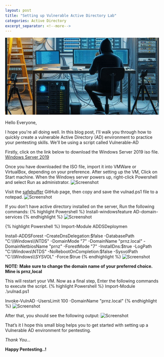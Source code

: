 ```yaml
---
layout: post
title: "Setting up Vulnerable Active Directory Lab"
categories: Active Directory
excerpt_separator: <!--more-->
---
```


![cover pic](/images/blog10/coverpic.jpg)

Hello Everyone,

I hope you're all doing well. In this blog post, I'll walk you through how to quickly create a vulnerable Active Directory (AD) environment to practice your pentesting skills. We'll be using a script called Vulnerable-AD
<!--more-->

Firstly, click on the link below to download the Windows Server 2019 iso file.
[Windows Server 2019](https://www.microsoft.com/en-in/evalcenter/download-windows-server-2019)

Once you have downloaded the ISO file, import it into VMWare or VirtualBox, depending on your preference. After setting up the VM, Click on Start machine.
When the Windows server powers up, right-click Powershell and select Run as administrator.
![Screenshot](/images/blog10/1.jpg)

Visit the [safebuffer](https://github.com/safebuffer/vulnerable-AD) GitHub page, then copy and save the vulnad.ps1 file to a notepad.
![Screenshot](/images/blog10/2.jpg)

If you don’t have active directory installed on the server, Run the following commands:
{% highlight Powershell %}
Install-windowsfeature AD-domain-services
{% endhighlight %}
![Screenshot](/images/blog10/3.jpg)

{% highlight Powershell %}
Import-Module ADDSDeploymen

Install-ADDSForest -CreateDnsDelegation:$false -DatabasePath "C:\\Windows\\NTDS" -DomainMode "7" -DomainName "prnz.local" -DomainNetbiosName "prnz" -ForestMode "7" -InstallDns:$true -LogPath "C:\\Windows\\NTDS" -NoRebootOnCompletion:$false -SysvolPath "C:\\Windows\\SYSVOL" -Force:$true
{% endhighlight %}
![Screenshot](/images/blog10/4.jpg)

**NOTE: Make sure to change the domain name of your preferred choice. Mine is prnz,local**

This will restart your VM. Now as a final step, Enter the following commands to execute the script.
{% highlight Powershell %}
Import-Module .\vulnad.ps1

Invoke-VulnAD -UsersLimit 100 -DomainName "prnz.local"
{% endhighlight %}
![Screenshot](/images/blog10/5.jpg)

After that, you should see the following output:
![Screenshot](/images/blog10/6.jpg)

That’s it I hope this small blog helps you to get started with setting up a Vulnerable AD environment for pentesting.

*Thank You...*

**Happy Pentesting..!**








